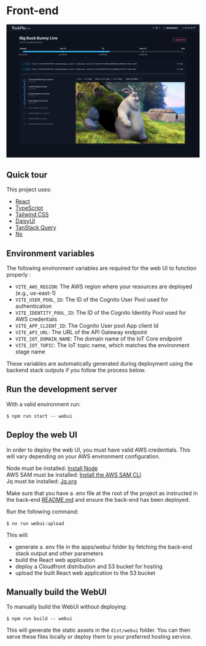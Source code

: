 # Front-end

![Trackflix Live Status view](../../assets/trackflix-live.png)

## Quick tour

This project uses:

- [React](https://react.dev/)
- [TypeScript](https://www.typescriptlang.org/)
- [Tailwind CSS](https://tailwindcss.com/)
- [DaisyUI](https://daisyui.com/)
- [TanStack Query](https://tanstack.com/query/latest)
- [Nx](https://nx.dev/)

## Environment variables

The following environment variables are required for the web UI to function properly :

- `VITE_AWS_REGION`: The AWS region where your resources are deployed (e.g., us-east-1)
- `VITE_USER_POOL_ID`: The ID of the Cognito User Pool used for authentication
- `VITE_IDENTITY_POOL_ID`: The ID of the Cognito Identity Pool used for AWS credentials
- `VITE_APP_CLIENT_ID`: The Cognito User pool App client Id
- `VITE_API_URL`: The URL of the API Gateway endpoint
- `VITE_IOT_DOMAIN_NAME`: The domain name of the IoT Core endpoint
- `VITE_IOT_TOPIC`: The IoT topic name, which matches the environment stage name

These variables are automatically generated during deployment using the backend stack outputs if you follow the process below.

## Run the development server

With a valid environment run:

```shell
$ npm run start -- webui
```

## Deploy the web UI

In order to deploy the web UI, you must have valid AWS credentials. This will vary depending on your AWS environment configuration.

Node must be installed: [Install Node](https://nodejs.org/en/download)  
AWS SAM must be installed: [Install the AWS SAM CLI](https://docs.aws.amazon.com/serverless-application-model/latest/developerguide/install-sam-cli.html)  
Jq must be installed: [Jq.org](https://jqlang.org/)

Make sure that you have a .env file at the root of the project as instructed in the back-end [README.md](../api/README.md) and ensure the back-end has been deployed.

Run the following command:

```shell
$ nx run webui:upload
```

This will:

- generate a .env file in the apps/webui folder by fetching the back-end stack output and other parameters
- build the React web application
- deploy a Cloudfront distribution and S3 bucket for hosting
- upload the built React web application to the S3 bucket

## Manually build the WebUI

To manually build the WebUI without deploying:

```shell
$ npm run build -- webui
```

This will generate the static assets in the `dist/webui` folder. You can then serve these files locally or deploy them to your preferred hosting service.
